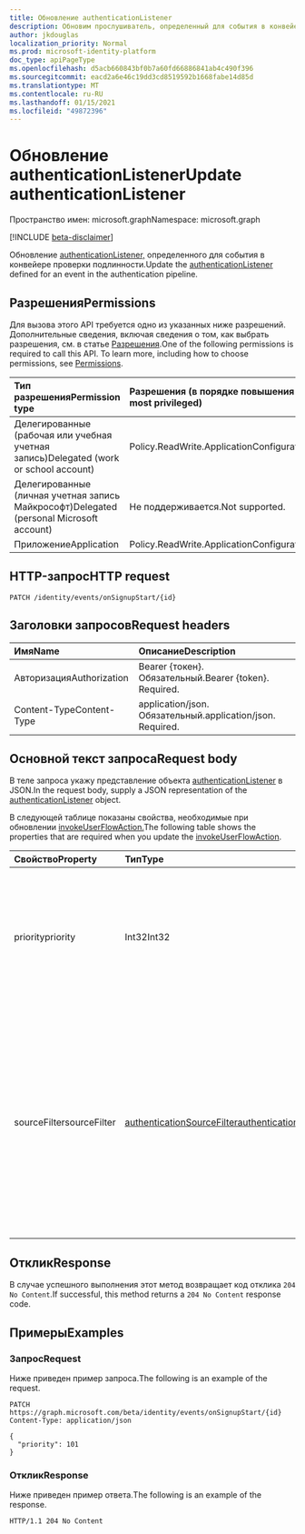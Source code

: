 ```yaml
---
title: Обновление authenticationListener
description: Обновим прослушиватель, определенный для события в конвейере проверки подлинности.
author: jkdouglas
localization_priority: Normal
ms.prod: microsoft-identity-platform
doc_type: apiPageType
ms.openlocfilehash: d5acb660843bf0b7a60fd66886841ab4c490f396
ms.sourcegitcommit: eacd2a6e46c19dd3cd8519592b1668fabe14d85d
ms.translationtype: MT
ms.contentlocale: ru-RU
ms.lasthandoff: 01/15/2021
ms.locfileid: "49872396"
---
```

# <a name="update-authenticationlistener"></a><span data-ttu-id="50bb0-103">Обновление authenticationListener</span><span class="sxs-lookup"><span data-stu-id="50bb0-103">Update authenticationListener</span></span>

<span data-ttu-id="50bb0-104">Пространство имен: microsoft.graph</span><span class="sxs-lookup"><span data-stu-id="50bb0-104">Namespace: microsoft.graph</span></span>

[!INCLUDE [beta-disclaimer](../../includes/beta-disclaimer.md)]

<span data-ttu-id="50bb0-105">Обновление [authenticationListener,](../resources/authenticationlistener.md) определенного для события в конвейере проверки подлинности.</span><span class="sxs-lookup"><span data-stu-id="50bb0-105">Update the [authenticationListener](../resources/authenticationlistener.md) defined for an event in the authentication pipeline.</span></span>

## <a name="permissions"></a><span data-ttu-id="50bb0-106">Разрешения</span><span class="sxs-lookup"><span data-stu-id="50bb0-106">Permissions</span></span>

<span data-ttu-id="50bb0-p101">Для вызова этого API требуется одно из указанных ниже разрешений. Дополнительные сведения, включая сведения о том, как выбрать разрешения, см. в статье [Разрешения](/graph/permissions-reference).</span><span class="sxs-lookup"><span data-stu-id="50bb0-p101">One of the following permissions is required to call this API. To learn more, including how to choose permissions, see [Permissions](/graph/permissions-reference).</span></span>

|<span data-ttu-id="50bb0-109">Тип разрешения</span><span class="sxs-lookup"><span data-stu-id="50bb0-109">Permission type</span></span>|<span data-ttu-id="50bb0-110">Разрешения (в порядке повышения привилегий)</span><span class="sxs-lookup"><span data-stu-id="50bb0-110">Permissions (from least to most privileged)</span></span>|
|:---|:---|
|<span data-ttu-id="50bb0-111">Делегированные (рабочая или учебная учетная запись)</span><span class="sxs-lookup"><span data-stu-id="50bb0-111">Delegated (work or school account)</span></span>|<span data-ttu-id="50bb0-112">Policy.ReadWrite.ApplicationConfiguration</span><span class="sxs-lookup"><span data-stu-id="50bb0-112">Policy.ReadWrite.ApplicationConfiguration</span></span>|
|<span data-ttu-id="50bb0-113">Делегированные (личная учетная запись Майкрософт)</span><span class="sxs-lookup"><span data-stu-id="50bb0-113">Delegated (personal Microsoft account)</span></span>|<span data-ttu-id="50bb0-114">Не поддерживается.</span><span class="sxs-lookup"><span data-stu-id="50bb0-114">Not supported.</span></span>|
|<span data-ttu-id="50bb0-115">Приложение</span><span class="sxs-lookup"><span data-stu-id="50bb0-115">Application</span></span>|<span data-ttu-id="50bb0-116">Policy.ReadWrite.ApplicationConfiguration</span><span class="sxs-lookup"><span data-stu-id="50bb0-116">Policy.ReadWrite.ApplicationConfiguration</span></span>|

## <a name="http-request"></a><span data-ttu-id="50bb0-117">HTTP-запрос</span><span class="sxs-lookup"><span data-stu-id="50bb0-117">HTTP request</span></span>

<!-- {
  "blockType": "ignored"
}
-->

``` http
PATCH /identity/events/onSignupStart/{id}
```

## <a name="request-headers"></a><span data-ttu-id="50bb0-118">Заголовки запросов</span><span class="sxs-lookup"><span data-stu-id="50bb0-118">Request headers</span></span>

|<span data-ttu-id="50bb0-119">Имя</span><span class="sxs-lookup"><span data-stu-id="50bb0-119">Name</span></span>|<span data-ttu-id="50bb0-120">Описание</span><span class="sxs-lookup"><span data-stu-id="50bb0-120">Description</span></span>|
|:---|:---|
|<span data-ttu-id="50bb0-121">Авторизация</span><span class="sxs-lookup"><span data-stu-id="50bb0-121">Authorization</span></span>|<span data-ttu-id="50bb0-p102">Bearer {токен}. Обязательный.</span><span class="sxs-lookup"><span data-stu-id="50bb0-p102">Bearer {token}. Required.</span></span>|
|<span data-ttu-id="50bb0-124">Content-Type</span><span class="sxs-lookup"><span data-stu-id="50bb0-124">Content-Type</span></span>|<span data-ttu-id="50bb0-p103">application/json. Обязательный.</span><span class="sxs-lookup"><span data-stu-id="50bb0-p103">application/json. Required.</span></span>|

## <a name="request-body"></a><span data-ttu-id="50bb0-127">Основной текст запроса</span><span class="sxs-lookup"><span data-stu-id="50bb0-127">Request body</span></span>

<span data-ttu-id="50bb0-128">В теле запроса укажу представление объекта [authenticationListener](../resources/authenticationlistener.md) в JSON.</span><span class="sxs-lookup"><span data-stu-id="50bb0-128">In the request body, supply a JSON representation of the [authenticationListener](../resources/authenticationlistener.md) object.</span></span>

<span data-ttu-id="50bb0-129">В следующей таблице показаны свойства, необходимые при обновлении [invokeUserFlowAction.](../resources/invokeuserflowlistener.md)</span><span class="sxs-lookup"><span data-stu-id="50bb0-129">The following table shows the properties that are required when you update the [invokeUserFlowAction](../resources/invokeuserflowlistener.md).</span></span>

|<span data-ttu-id="50bb0-130">Свойство</span><span class="sxs-lookup"><span data-stu-id="50bb0-130">Property</span></span>|<span data-ttu-id="50bb0-131">Тип</span><span class="sxs-lookup"><span data-stu-id="50bb0-131">Type</span></span>|<span data-ttu-id="50bb0-132">Описание</span><span class="sxs-lookup"><span data-stu-id="50bb0-132">Description</span></span>|
|:---|:---|:---|
|<span data-ttu-id="50bb0-133">priority</span><span class="sxs-lookup"><span data-stu-id="50bb0-133">priority</span></span>|<span data-ttu-id="50bb0-134">Int32</span><span class="sxs-lookup"><span data-stu-id="50bb0-134">Int32</span></span>|<span data-ttu-id="50bb0-135">Приоритет прослушиватель.</span><span class="sxs-lookup"><span data-stu-id="50bb0-135">The priority of the listener.</span></span> <span data-ttu-id="50bb0-136">Определяет порядок оценки, если событие имеет несколько прослушивателей.</span><span class="sxs-lookup"><span data-stu-id="50bb0-136">Determines the order of evaluation when an event has multiple listeners.</span></span> <span data-ttu-id="50bb0-137">Приоритет оценивается от низкого до высокого.</span><span class="sxs-lookup"><span data-stu-id="50bb0-137">The priority is evaluated from low to high.</span></span>|
|<span data-ttu-id="50bb0-138">sourceFilter</span><span class="sxs-lookup"><span data-stu-id="50bb0-138">sourceFilter</span></span>|[<span data-ttu-id="50bb0-139">authenticationSourceFilter</span><span class="sxs-lookup"><span data-stu-id="50bb0-139">authenticationSourceFilter</span></span>](../resources/authenticationsourcefilter.md)|<span data-ttu-id="50bb0-140">Фильтр на основе источника проверки подлинности, который используется для определения того, оценивается ли прослушиватель.</span><span class="sxs-lookup"><span data-stu-id="50bb0-140">Filter based on the source of the authentication which is used to determine whether the listener is evaluated.</span></span> <span data-ttu-id="50bb0-141">В настоящее время это ограничение ограничено оценками, основанными на приложении, в которое пользователь проходит проверку подлинности.</span><span class="sxs-lookup"><span data-stu-id="50bb0-141">This is currently limited to evaluations based on application the user is authenticating to.</span></span>|

## <a name="response"></a><span data-ttu-id="50bb0-142">Отклик</span><span class="sxs-lookup"><span data-stu-id="50bb0-142">Response</span></span>

<span data-ttu-id="50bb0-143">В случае успешного выполнения этот метод возвращает код отклика `204 No Content`.</span><span class="sxs-lookup"><span data-stu-id="50bb0-143">If successful, this method returns a `204 No Content` response code.</span></span>

## <a name="examples"></a><span data-ttu-id="50bb0-144">Примеры</span><span class="sxs-lookup"><span data-stu-id="50bb0-144">Examples</span></span>

### <a name="request"></a><span data-ttu-id="50bb0-145">Запрос</span><span class="sxs-lookup"><span data-stu-id="50bb0-145">Request</span></span>

<span data-ttu-id="50bb0-146">Ниже приведен пример запроса.</span><span class="sxs-lookup"><span data-stu-id="50bb0-146">The following is an example of the request.</span></span>

<!-- {
  "blockType": "request",
  "name": "update_onsignupstart"
}
-->

``` http
PATCH https://graph.microsoft.com/beta/identity/events/onSignupStart/{id}
Content-Type: application/json

{
  "priority": 101
}
```

### <a name="response"></a><span data-ttu-id="50bb0-147">Отклик</span><span class="sxs-lookup"><span data-stu-id="50bb0-147">Response</span></span>

<span data-ttu-id="50bb0-148">Ниже приведен пример ответа.</span><span class="sxs-lookup"><span data-stu-id="50bb0-148">The following is an example of the response.</span></span>

<!-- {
  "blockType": "response",
  "truncated": true
}
-->

``` http
HTTP/1.1 204 No Content
```
